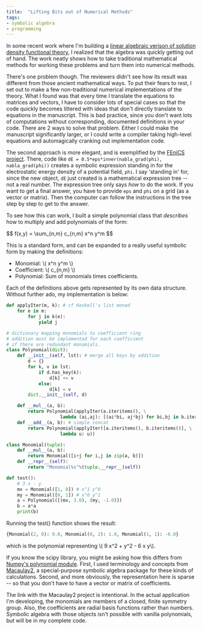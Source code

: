 ```yaml
---
title:  "Lifting Bits out of Numerical Methods"
tags:
- symbolic algebra
- programming
---
```


  In some recent work where I'm building a [linear algebraic verison of solution density functional theory](https://arxiv.org/abs/1807.05963),
I realized that the algebra was quickly getting out of hand.
The work neatly shows how to take traditional
mathematical methods for working these problems and turn them
into numerical methods.

  There's one problem though.
The reviewers didn't see how its result was different from
those ancient mathematical ways.  To put their fears to rest,
I set out to make a few non-traditional numerical implementations
of the theory.  What I found was that every time I translate
the equations to matrices and vectors, I have to consider
lots of special cases so that the code quickly becomes
littered with ideas that don't directly translate
to equations in the manuscript.  This is bad practice,
since you don't want lots of computations without corresponding,
documented definitions in your code.  There are 2 ways to solve
that problem.  Either I could make the manuscript significantly
larger, or I could write a compiler taking high-level
equations and automagically cranking out implementation code.

  The second approach is more elegant, and is exemplified
by the [FEniCS project](https://fenicsproject.org).
There, code like `dE = 0.5*eps*inner(nabla_grad(phi), nabla_grad(phi))`
creates a symbolic expression standing in for
the electrostatic energy density of a potential field, `phi`.
I say 'standing in' for, since the new object, `dE`
just created is a mathematical expression tree -- not
a real number.  The expression tree only says *how* to
do the work. If you want to get a final answer,
you have to provide `eps` and `phi` on a grid
(as a vector or matrix).  Then the computer
can follow the instructions in the tree step by step
to get to the answer.

  To see how this can work, I built a simple
polynomial class that *describes* how to multiply
and add polynomials of the form:

<p>
$$ f(x,y) = \sum_{n,m} c_{n,m} x^n y^m $$
</p>

This is a standard form, and can be expanded
to a really useful symbolic form by making the definitions:

<ul>
<li> Monomial: \( x^n y^m \) </li>
<li> Coefficient: \( c_{n,m} \) </li>
<li> Polynomial: Sum of monomials times coefficients. </li>
</ul>

Each of the definitions above gets represented
by its own data structure.
Without further ado, my implementation is below:

```python
def applyIter(m, k): # cf Haskell's list monad
    for e in m:
        for j in k(e):
            yield j

# dictionary mapping monomials to coefficient ring
# addition must be implemented for each coefficient
# if there are redundant monomials.
class Polynomial(dict):
    def __init__(self, lst): # merge all keys by addition
        d = {}
        for k, v in lst:
            if d.has_key(k):
                d[k] += v
            else:
                d[k] = v
        dict.__init__(self, d)

    def __mul__(a, b):
        return Polynomial(applyIter(a.iteritems(), \
                    lambda (ai,aj): [(ai*bi, aj*bj) for bi,bj in b.iteritems()]))
    def __add__(a, b): # simple concat
        return Polynomial(applyIter([a.iteritems(), b.iteritems()], \
                    lambda u: u))

class Monomial(tuple):
    def __mul__(a, b):
        return Monomial([i+j for i,j in zip(a, b)])
    def __repr__(self):
        return "Monomial%s"%(tuple.__repr__(self))

def test():
    # 3 x - y
    mx = Monomial([1, 0]) # x^1 y^0
    my = Monomial([0, 1]) # x^0 y^1
    a = Polynomial([(mx, 3.0), (my, -1.0)])
    b = a*a
    print(b)

```

Running the test() function shows the result:

```python
{Monomial(2, 0): 9.0, Monomial(0, 2): 1.0, Monomial(1, 1): -6.0}
```
which is the polynomial
representing \\\( 9 x^2 + y^2 - 6 x y\\\).

If you know the scipy library, you might be asking how this differs
from [Numpy's polynomial module](https://docs.scipy.org/doc/numpy/reference/routines.polynomials.polynomial.html).
First, I used terminology and concepts from [Macaulay2](https://faculty.math.illinois.edu/Macaulay2/), a special-purpose symbolic algebra package for these kinds of calculations.  Second, and more obviously, the representation
here is sparse -- so that you don't have to have a vector
or matrix of coefficients.

The link with the Macaulay2 project is intentional.
In the actual application I'm developing, the monomials
are members of a closed, finite symmetry group.
Also, the coefficients are radial basis functions rather
than numbers.  Symbolic algebra with those objects isn't possible
with vanilla polynomials, but will be in my complete code.

